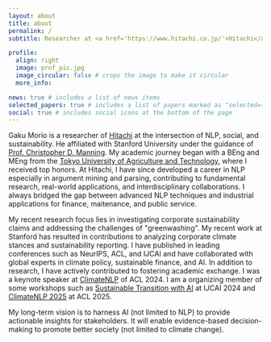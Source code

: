```yaml
---
layout: about
title: about
permalink: /
subtitle: Researcher at <a href='https://www.hitachi.co.jp/'>Hitachi</a>, Researcher at <a href='https://www.hitachi.us/'>Hitachi America</a>, Visiting Scholar at <a href='https://nlp.stanford.edu/'>Stanford University</a>

profile:
  align: right
  image: prof_pic.jpg
  image_circular: false # crops the image to make it circular
  more_info:

news: true # includes a list of news items
selected_papers: true # includes a list of papers marked as "selected={true}"
social: true # includes social icons at the bottom of the page
---
```


Gaku Morio is a researcher of [Hitachi](https://www.hitachi.com/) at the intersection of NLP, social, and sustainability. He affiliated with Stanford University under the guidance of [Prof. Christopher D. Manning](https://nlp.stanford.edu/~manning/). My academic journey began with a BEng and MEng from the [Tokyo University of Agriculture and Technology](https://www.tuat.ac.jp/en/), where I received top honors. At Hitachi, I have since developed a career in NLP especially in argument mining and parsing, contributing to fundamental research, real-world applications, and interdisciplinary collaborations. I always bridged the gap between advanced NLP techniques and industrial applications for finance, maitenance, and public service.

My recent research focus lies in investigating corporate sustainability claims and addressing the challenges of "greenwashing". My recent work at Stanford has resulted in contributions to analyzing corporate climate stances and sustainability reporting. I have published in leading conferences such as NeurIPS, ACL, and IJCAI and have collaborated with global experts in climate policy, sustainable finance, and AI. In addition to research, I have actively contributed to fostering academic exchange. I was a keynote speaker at [ClimateNLP](https://nlp4climate.github.io/climatenlp2024/) of ACL 2024. I am a organizing member of some workshops such as [Sustainable Transition with AI](https://stai.jeju.ai/) at IJCAI 2024 and [ClimateNLP 2025](https://nlp4climate.github.io/) at ACL 2025.

My long-term vision is to harness AI (not limited to NLP) to provide actionable insights for stakeholders. It will enable evidence-based decision-making to promote better society (not limited to climate change).
